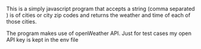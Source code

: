 This is a simply javascript program that accepts a string (comma separated ) is of cities or city zip codes and returns the weather and time of each of those cities.

The program makes use of openWeather API.
Just for test cases my open API key is kept in the env file